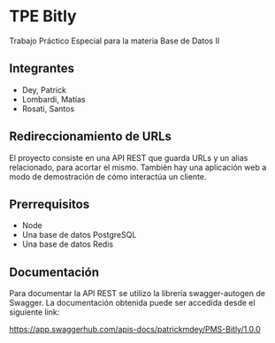 # TPE Bitly

Trabajo Práctico Especial para la materia Base de Datos II

## Integrantes

* Dey, Patrick
* Lombardi, Matías
* Rosati, Santos

## Redireccionamiento de URLs

El proyecto consiste en una API REST que guarda URLs y un alias relacionado, para acortar el mismo. También hay una aplicación web a modo de demostración de cómo interactúa un cliente.

## Prerrequisitos
- Node
- Una base de datos PostgreSQL
- Una base de datos Redis

## Documentación

Para documentar la API REST se utilizo la librería swagger-autogen de Swagger.
La documentación obtenida puede ser accedida desde el siguiente link:

https://app.swaggerhub.com/apis-docs/patrickmdey/PMS-Bitly/1.0.0
